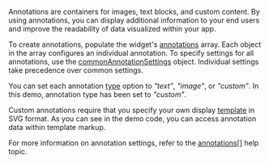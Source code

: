 Annotations are containers for images, text blocks, and custom content. By using annotations, you can display additional information to your end users and improve the readability of data visualized within your app.

To create annotations, populate the widget's [annotations](/Documentation/ApiReference/Data_Visualization_Widgets/dxVectorMap/Configuration/annotations/) array. Each object in the array configures an individual annotation. To specify settings for all annotations, use the [commonAnnotationSettings](/Documentation/ApiReference/Data_Visualization_Widgets/dxVectorMap/Configuration/commonAnnotationSettings/) object. Individual settings take precedence over common settings.

You can set each annotation [type](/Documentation/ApiReference/Data_Visualization_Widgets/dxVectorMap/Configuration/annotations/#type) option to *"text"*, *"image"*, or *"custom"*. In this demo, annotation type has been set to *"custom"*.

Custom annotations require that you specify your own display [template](/Documentation/ApiReference/Data_Visualization_Widgets/dxVectorMap/Configuration/annotations/#template) in SVG format. As you can see in the demo code, you can access annotation data within template markup.

For more information on annotation settings, refer to the [annotations[]](/Documentation/ApiReference/Data_Visualization_Widgets/dxVectorMap/Configuration/annotations/) help topic.
